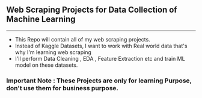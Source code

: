## Web Scraping Projects for Data Collection of Machine Learning
---

- This Repo will contain all of my web scraping projects.
- Instead of Kaggle Datasets, I want to work with Real world data that's why I'm learning web scraping
- I'll perform Data Cleaning , EDA , Feature Extraction etc and train ML model on these datasets.

### Important Note : These Projects are only for learning Purpose, don't use them for business purpose.